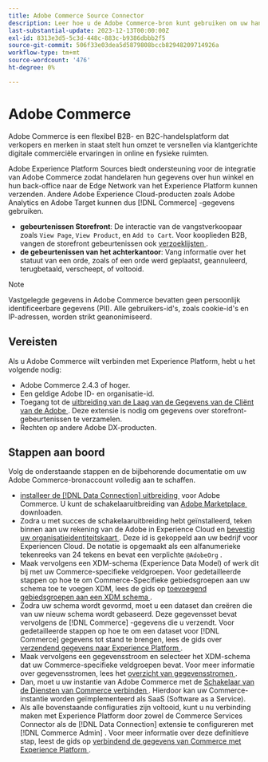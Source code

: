 ```yaml
---
title: Adobe Commerce Source Connector
description: Leer hoe u de Adobe Commerce-bron kunt gebruiken om uw handelsgegevens naar het Experience Platform te brengen.
last-substantial-update: 2023-12-13T00:00:00Z
exl-id: 8313e3d5-5c3d-448c-883c-b9386dbbb2f5
source-git-commit: 506f33e03dea5d5879808bccb82948209714926a
workflow-type: tm+mt
source-wordcount: '476'
ht-degree: 0%

---
```


# Adobe Commerce

Adobe Commerce is een flexibel B2B- en B2C-handelsplatform dat verkopers en merken in staat stelt hun omzet te versnellen via klantgerichte digitale commerciële ervaringen in online en fysieke ruimten.

Adobe Experience Platform Sources biedt ondersteuning voor de integratie van Adobe Commerce zodat handelaren hun gegevens over hun winkel en hun back-office naar de Edge Network van het Experience Platform kunnen verzenden. Andere Adobe Experience Cloud-producten zoals Adobe Analytics en Adobe Target kunnen dus [!DNL Commerce] -gegevens gebruiken.

* **gebeurtenissen Storefront**: De interactie van de vangstverkoopaar zoals `View Page`, `View Product`, en `Add to Cart`. Voor kooplieden B2B, vangen de storefront gebeurtenissen ook [&#x200B; verzoeklijsten &#x200B;](<https://experienceleague.adobe.com/docs/commerce-admin/b2b/requisition-lists/requisition-lists.html?lang=nl-NL>).
* **de gebeurtenissen van het achterkantoor**: Vang informatie over het statuut van een orde, zoals of een orde werd geplaatst, geannuleerd, terugbetaald, verscheept, of voltooid.

>[!NOTE]
>
>Vastgelegde gegevens in Adobe Commerce bevatten geen persoonlijk identificeerbare gegevens (PII). Alle gebruikers-id&#39;s, zoals cookie-id&#39;s en IP-adressen, worden strikt geanonimiseerd.

## Vereisten

Als u Adobe Commerce wilt verbinden met Experience Platform, hebt u het volgende nodig:

* Adobe Commerce 2.4.3 of hoger.
* Een geldige Adobe ID- en organisatie-id.
* Toegang tot de [&#x200B; uitbreiding van de Laag van de Gegevens van de Cliënt van de Adobe &#x200B;](../../../tags/extensions/client/client-data-layer/overview.md). Deze extensie is nodig om gegevens over storefront-gebeurtenissen te verzamelen.
* Rechten op andere Adobe DX-producten.

## Stappen aan boord

Volg de onderstaande stappen en de bijbehorende documentatie om uw Adobe Commerce-bronaccount volledig aan te schaffen.

* [&#x200B; installeer de  [!DNL Data Connection]  uitbreiding &#x200B;](https://experienceleague.adobe.com/docs/commerce-merchant-services/data-connection/fundamentals/install.html?lang=nl-NL) voor Adobe Commerce. U kunt de schakelaaruitbreiding van [&#x200B; Adobe Marketplace &#x200B;](https://commercemarketplace.adobe.com/magento-experience-platform-connector.html) downloaden.
* Zodra u met succes de schakelaaruitbreiding hebt geïnstalleerd, teken binnen aan uw rekening van de Adobe in Experience Cloud en [&#x200B; bevestig uw organisatieidentiteitskaart &#x200B;](https://experienceleague.adobe.com/docs/core-services/interface/administration/organizations.html?lang=nl-NL#concept_EA8AEE5B02CF46ACBDAD6A8508646255). Deze id is gekoppeld aan uw bedrijf voor Experiencen Cloud. De notatie is opgemaakt als een alfanumerieke tekenreeks van 24 tekens en bevat een verplichte `@AdobeOrg` .
* Maak vervolgens een XDM-schema (Experience Data Model) of werk dit bij met uw Commerce-specifieke veldgroepen. Voor gedetailleerde stappen op hoe te om Commerce-Specifieke gebiedsgroepen aan uw schema toe te voegen XDM, lees de gids op [&#x200B; toevoegend gebiedsgroepen aan een XDM schema &#x200B;](https://experienceleague.adobe.com/docs/commerce-merchant-services/data-connection/fundamentals/update-xdm.html?lang=nl-NL).
* Zodra uw schema wordt gevormd, moet u een dataset dan creëren die van uw nieuw schema wordt gebaseerd. Deze gegevensset bevat vervolgens de [!DNL Commerce] -gegevens die u verzendt. Voor gedetailleerde stappen op hoe te om een dataset voor [!DNL Commerce] gegevens tot stand te brengen, lees de gids over [&#x200B; verzendend gegevens naar Experience Platform &#x200B;](https://experienceleague.adobe.com/docs/platform-learn/implement-mobile-sdk/experience-cloud/platform.html?lang=nl-NL#create-a-dataset).
* Maak vervolgens een gegevensstroom en selecteer het XDM-schema dat uw Commerce-specifieke veldgroepen bevat. Voor meer informatie over gegevensstromen, lees het [&#x200B; overzicht van gegevensstromen &#x200B;](https://experienceleague.adobe.com/docs/experience-platform/datastreams/overview.html?lang=nl-NL).
* Dan, moet u uw instantie van Adobe Commerce met de [&#x200B; Schakelaar van de Diensten van Commerce verbinden &#x200B;](https://experienceleague.adobe.com/docs/commerce-merchant-services/user-guides/integration-services/saas.html?lang=nl-NL). Hierdoor kan uw Commerce-instantie worden geïmplementeerd als SaaS (Software as a Service).
* Als alle bovenstaande configuraties zijn voltooid, kunt u nu verbinding maken met Experience Platform door zowel de Commerce Services Connector als de [!DNL Data Connection] extensie te configureren met [!DNL Commerce Admin] . Voor meer informatie over deze definitieve stap, leest de gids op [&#x200B; verbindend de gegevens van Commerce met Experience Platform &#x200B;](https://experienceleague.adobe.com/docs/commerce-merchant-services/data-connection/fundamentals/connect-data.html?lang=nl-NL).
